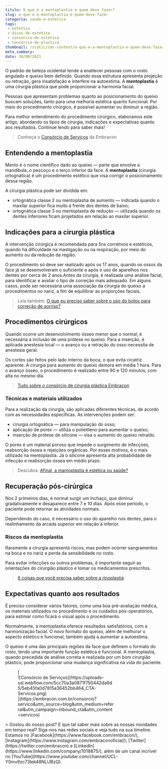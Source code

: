 ```yaml
---
titulo: O que é a mentoplastia e quem deve fazer?
slug: o-que-e-a-mentoplastia-e-quem-deve-fazer
categoria: saude-e-estetica
tags:
 - estetica
 - dicas-de-estetica
 - consorcio-de-estetica
 - consorcio-de-plastica
thumbnail: /static/cms-content/o-que-e-a-mentoplastia-e-quem-deve-fazer.jpg
meta_summary: 
date: 30/09/2021
---
```

O padrão de beleza ocidental tende a enaltecer pessoas com o rosto angulado e queixo bem definido. Quando essa estrutura apresenta projeção ou retração, gera insatisfação e interfere na autoestima. A **mentoplastia** é uma cirurgia plástica que pode proporcionar a harmonia facial.

Pessoas que apresentam problemas quanto ao posicionamento do queixo buscam soluções, tanto para uma melhoria estética quanto funcional. Por meio do procedimento cirúrgico, é possível aumentar ou diminuir a região.

Para melhor entendimento do procedimento cirúrgico, elaboramos este artigo, abordando os tipos de cirurgia, indicações e expectativas quanto aos resultados. Continue lendo para saber mais!

> Conheça o [Consórcio de Serviços](https://www.embracon.com.br/consorcio-servicos) da Embracon

Entendendo a mentoplastia
-------------------------

Mento é o nome científico dado ao queixo — parte que envolve a mandíbula, o pescoço e o terço inferior da face. A **mentoplastia** (cirurgia ortognática) é um procedimento estético que visa corrigir o posicionamento dessa região.

A cirurgia plástica pode ser dividida em:

- ortognática classe 2 ou mentoplastia de aumento — indicada quando o maxilar superior fica muito à frente dos dentes de baixo;
- ortognática classe 3 ou mentoplastia de redução — utilizada quando os dentes inferiores ficam projetados em relação ao maxilar superior.

Indicações para a cirurgia plástica
-----------------------------------

A intervenção cirúrgica é recomendada para fins corretivos e estéticos, quando há dificuldade na mastigação ou na respiração, por meio do aumento ou da redução da região.

O procedimento só deve ser realizado após os 17 anos, quando os ossos da face já se desenvolveram o suficiente e após o uso de aparelhos nos dentes por cerca de 2 anos.Antes da cirurgia, é realizada uma análise facial, para identificar e avaliar o tipo de correção mais adequado. Em alguns casos, pode ser necessária uma associação da cirurgia do queixo a procedimentos no nariz, a fim de equilibrar as proporções faciais.

> Leia também: [O que eu preciso saber sobre o uso do botox para correção de sorriso?](https://www.embracon.com.br/blog/o-que-eu-preciso-saber-sobre-o-uso-do-botox-para-correcao-de-sorriso)

Procedimentos cirúrgicos
------------------------

Quando ocorre um desenvolvimento ósseo menor que o normal, é necessária a inclusão de uma prótese no queixo. Para a inserção, é aplicada anestesia local — o avanço ou a retração do osso necessita de anestesia geral.

Os cortes são feitos pelo lado interno da boca, o que evita cicatriz aparente. A cirurgia para aumento do queixo demora em média 1 hora. Para o avanço ósseo, o procedimento é realizado entre 90 e 120 minutos, com alta no mesmo dia.

> [Tudo sobre o consórcio de cirurgia plástica Embracon](https://www.embracon.com.br/blog/tudo-sobre-o-consorcio-de-cirurgia-plastica-embracon)

### Técnicas e materiais utilizados

Para a realização da cirurgia, são aplicadas diferentes técnicas, de acordo com as necessidades específicas. As intervenções podem ser:

- cirurgia ortognática — para manipulação do osso;
- aplicação de porex — utiliza o polietileno para aumentar o queixo;
- inserção de prótese de silicone — visa o aumento do queixo retraído.

O porex é um material poroso que impede o surgimento de infecções, reabsorção óssea e rejeições orgânicas. Por esses motivos, é o mais utilizado na mentoplastia. Já o silicone apresenta alta probabilidade de infecção e reabsorção óssea em médio prazo.

> Descubra: [Afinal, a mamoplastia é estética ou saúde?](https://www.embracon.com.br/blog/afinal-a-mamoplastia-e-estetica-ou-saude)

Recuperação pós-cirúrgica
-------------------------

Nos 2 primeiros dias, é normal surgir um inchaço, que diminui gradativamente e desaparece entre 7 e 10 dias. Após esse período, o paciente pode retornar às atividades normais.

Dependendo do caso, é necessário o uso do aparelho nos dentes, para o realinhamento da arcada superior em relação à inferior.

### Riscos da mentoplastia

Raramente a cirurgia apresenta riscos, mas podem ocorrer sangramentos na boca e no nariz e perda da sensibilidade no rosto.

Para evitar infecções ou outros problemas, é importante seguir as orientações do cirurgião plástico e tomar os medicamentos prescritos.

> [6 coisas que você precisa saber sobre a rinoplastia](https://www.embracon.com.br/blog/6-coisas-sobre-a-rinoplastia)

Expectativas quanto aos resultados
----------------------------------

É preciso considerar vários fatores, como uma boa pré-avaliação médica, os materiais utilizados no procedimento e os cuidados pós-operatórios, para estimar como ficará o visual após o procedimento.

Normalmente, a mentoplastia oferece resultados satisfatórios, com a harmonização facial. O novo formato do queixo, além de melhorar o aspecto estético e funcional, também ajuda a aumentar a autoestima.

O queixo é uma das principais regiões da face que definem o formato do rosto, tendo uma importante função estética e funcional. A mentoplastia, quando precedida de análise correta e realizada por um bom cirurgião plástico, pode proporcionar uma mudança significativa na vida do paciente.

<figure class="w-richtext-figure-type-image w-richtext-align-center" style="max-width:310px">[<div>![Consórcio de Serviços](https://uploads-ssl.webflow.com/5cc70a3a0871f750442da9d5/5eb45fa0d7815a36452bb464_CTA-Servicos.png)</div>](https://embracon.com.br/consorcio?servico&utm_source=blog&utm_medium=referral&utm_campaign=inbound_cta&utm_content=servicos)</figure>> Gostou do nosso post? E que tal saber mais sobre as nossas novidades em tempo real? Siga-nos nas redes sociais e veja tudo na sua timeline. Estamos no [Facebook](https://www.facebook.com/embracon/), [Instagram](https://www.instagram.com/embraconoficial/), [Twitter](https://twitter.com/embracon) e [LinkedIn](https://www.linkedin.com/company/1018875/), além de um canal incrível no [YouTube](https://www.youtube.com/channel/UCL-Y0mv9zc73Iek48NLUBzQ).
